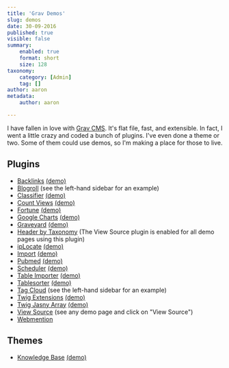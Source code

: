 ```yaml
---
title: 'Grav Demos'
slug: demos
date: 30-09-2016
published: true
visible: false
summary:
    enabled: true
    format: short
    size: 128
taxonomy:
    category: [Admin]
    tag: []
author: aaron
metadata:
    author: aaron

---
```


I have fallen in love with [Grav CMS](https://getgrav.org). It's flat file, fast, and extensible. In fact, I went a little crazy and coded a bunch of plugins. I've even done a theme or two. Some of them could use demos, so I'm making a place for those to live. 

## Plugins 

* [Backlinks](https://github.com/Perlkonig/grav-plugin-backlinks) [(demo)](./backlinks)
* [Blogroll](https://github.com/Perlkonig/grav-plugin-blogroll) (see the left-hand sidebar for an example)
* [Classifier](https://github.com/Perlkonig/grav-plugin-classifier) [(demo)](./classifier)
* [Count Views](https://github.com/Perlkonig/grav-plugin-count-views) [(demo)](./count-views)
* [Fortune](https://github.com/Perlkonig/grav-plugin-fortune) [(demo)](./fortune)
* [Google Charts](https://github.com/Perlkonig/grav-plugin-google-charts) [(demo)](./google-charts)
* [Graveyard](https://github.com/Perlkonig/grav-plugin-graveyard) [(demo)](./graveyard)
* [Header by Taxonomy](https://github.com/Perlkonig/grav-plugin-header-by-taxonomy) (The View Source plugin is enabled for all demo pages using this plugin)
* [ipLocate](https://github.com/Perlkonig/grav-plugin-iplocate) [(demo)](./iplocate)
* [Import](https://perlkonig.com/demos/import) [(demo)](./import)
* [Pubmed](https://github.com/Perlkonig/grav-plugin-pubmed) [(demo)](./pubmed)
* [Scheduler](https://github.com/Perlkonig/grav-plugin-scheduler) [(demo)](./scheduler)
* [Table Importer](https://github.com/Perlkonig/grav-plugin-table-importer) [(demo)](./table-importer)
* [Tablesorter](https://github.com/Perlkonig/grav-plugin-tablesorter) [(demo)](./tablesorter)
* [Tag Cloud](https://github.com/Perlkonig/grav-plugin-tagcloud) (see the left-hand sidebar for an example)
* [Twig Extensions](https://github.com/Perlkonig/grav-plugin-twig-extensions) [(demo)](./twig-extensions)
* [Twig Jasny Array](https://github.com/Perlkonig/grav-plugin-twig-jasny-array) [(demo)](./twig-jasny-array)
* [View Source](https://github.com/Perlkonig/grav-plugin-view-source) (see any demo page and click on "View Source")
* [Webmention](https://github.com/Perlkonig/grav-plugin-webmention)

## Themes

* [Knowledge Base](https://github.com/Perlkonig/grav-theme-knowledge-base) [(demo)](/knowledge-base)
